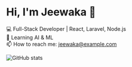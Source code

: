 # Hi, I'm Jeewaka 👋

💻 Full-Stack Developer | React, Laravel, Node.js  
🌱 Learning AI & ML  
📫 How to reach me: jeewaka@example.com

![GitHub stats](https://github-readme-stats.vercel.app/api?username=m00n3r-dev&show_icons=true&theme=radical)
